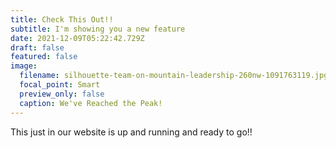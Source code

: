 ```yaml
---
title: Check This Out!!
subtitle: I'm showing you a new feature
date: 2021-12-09T05:22:42.729Z
draft: false
featured: false
image:
  filename: silhouette-team-on-mountain-leadership-260nw-1091763119.jpg
  focal_point: Smart
  preview_only: false
  caption: We've Reached the Peak!
---
```

This just in our website is up and running and ready to  go!!